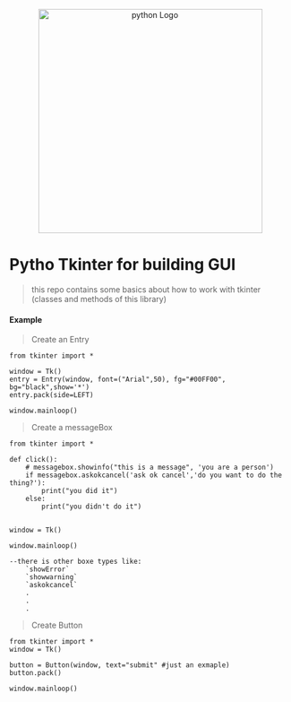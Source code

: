 <p align="center"><a href="https://www.python.org/" target="_blank"><img src="[https://imgs.search.brave.com/vB3rIUOwUdSCy9FquSiK2jlHfO7i8b1KcIbEvkFdqWs/rs:fit:1200:1200:1/g:ce/aHR0cHM6Ly9sb2dv/cy1kb3dubG9hZC5j/b20vd3AtY29udGVu/dC91cGxvYWRzLzIw/MTYvMTAvUHl0aG9u/X2xvZ29faWNvbi5w/bmc](https://imgs.search.brave.com/eho3YAMBsacJ7VyI1zzZCWB4w7IwU20AsDTfl4bJulo/rs:fit:461:274:1/g:ce/aHR0cHM6Ly8xLmJw/LmJsb2dzcG90LmNv/bS8tU2V5eVZxYjFx/VjAvV1pJb2lLajBu/Y0kvQUFBQUFBQUFB/dWMva0pUTmFVdVda/MG8wc3NfNlR6SkFj/bkp5S1hjTVJiLUlB/Q0xjQkdBcy9zMTYw/MC9HVUklMkJweXRo/b24lMkJUa2ludGVy/LnBuZw)" width="400" alt="python Logo"></a></p>


# Pytho Tkinter for building GUI

> this repo contains some basics about how to work with tkinter (classes and methods of this library)

#### Example

> Create an Entry
```
from tkinter import *

window = Tk()
entry = Entry(window, font=("Arial",50), fg="#00FF00", bg="black",show='*')
entry.pack(side=LEFT)

window.mainloop()
```

> Create a messageBox

```
from tkinter import *

def click():
    # messagebox.showinfo("this is a message", 'you are a person')
    if messagebox.askokcancel('ask ok cancel','do you want to do the thing?'):
        print("you did it")
    else:
        print("you didn't do it")


window = Tk()

window.mainloop()

--there is other boxe types like:
    `showError`
    `showwarning`
    `askokcancel`
    .
    .
    .

```
> Create Button

```
from tkinter import * 
window = Tk()

button = Button(window, text="submit" #just an exmaple)
button.pack()

window.mainloop()
```
